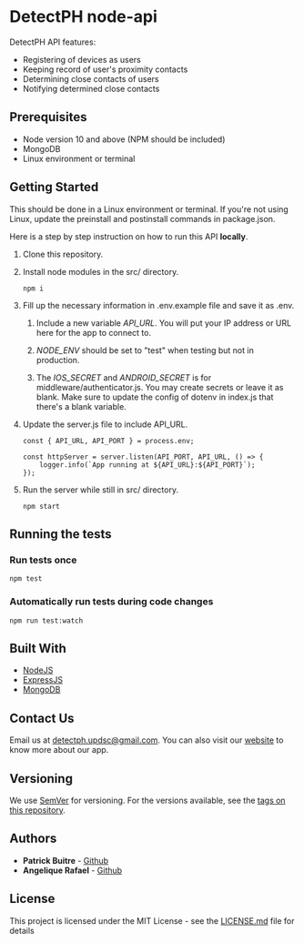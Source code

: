 # DetectPH node-api
DetectPH API features:
* Registering of devices as users
* Keeping record of user's proximity contacts
* Determining close contacts of users
* Notifying determined close contacts

## Prerequisites
* Node version 10 and above (NPM should be included)
* MongoDB
* Linux environment or terminal

## Getting Started
This should be done in a Linux environment or terminal. If you're not using Linux, update the preinstall and postinstall commands in package.json.

Here is a step by step instruction on how to run this API **locally**.

1) Clone this repository.
2) Install node modules in the src/ directory.

	```
	npm i
	```

3) Fill up the necessary information in .env.example file and save it as .env.

	1) Include a new variable *API_URL*. You will put your IP address or URL here for the app to connect to.
	
	2) *NODE_ENV* should be set to "test" when testing but not in production. 

	3) The *IOS_SECRET* and *ANDROID_SECRET* is for middleware/authenticator.js. You may create secrets or leave it as blank. Make sure to update the config of dotenv in index.js that there's a blank variable.

4) Update the server.js file to include API_URL.
	```
	const { API_URL, API_PORT } = process.env;

	const httpServer = server.listen(API_PORT, API_URL, () => {
		logger.info(`App running at ${API_URL}:${API_PORT}`);
	});
	```

5) Run the server while still in src/ directory.

	```
	npm start
	```

## Running the tests
### Run tests once

```
npm test
```

### Automatically run tests during code changes

```
npm run test:watch
```


## Built With
* [NodeJS](https://https://nodejs.org/)
* [ExpressJS](https://github.com/expressjs/express/)
* [MongoDB](https://www.mongodb.com/)

## Contact Us
Email us at [detectph.updsc@gmail.com](mailto:detectph.updsc@gmail.com).
You can also visit our [website](https://www.detectph.com) to know more about our app.

## Versioning
We use [SemVer](http://semver.org/) for versioning. For the versions available, see the [tags on this repository](https://github.com/your/project/tags). 

## Authors
* **Patrick Buitre** - [Github](https://github.com/pats110217)
* **Angelique Rafael** - [Github](https://github.com/JelloJill)

## License
This project is licensed under the MIT License - see the [LICENSE.md](LICENSE.md) file for details

